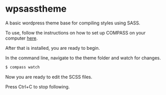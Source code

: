 # wpsasstheme

A basic wordpress theme base for compiling styles using SASS.

To use, follow the instructions on how to set up COMPASS on your computer [here](http://compass-style.org/install/). 

After that is installed, you are ready to begin. 

In the command line, navigate to the theme folder and watch for changes.

```php
$ compass watch
```
Now you are ready to edit the SCSS files.

Press Ctrl+C to stop following.
